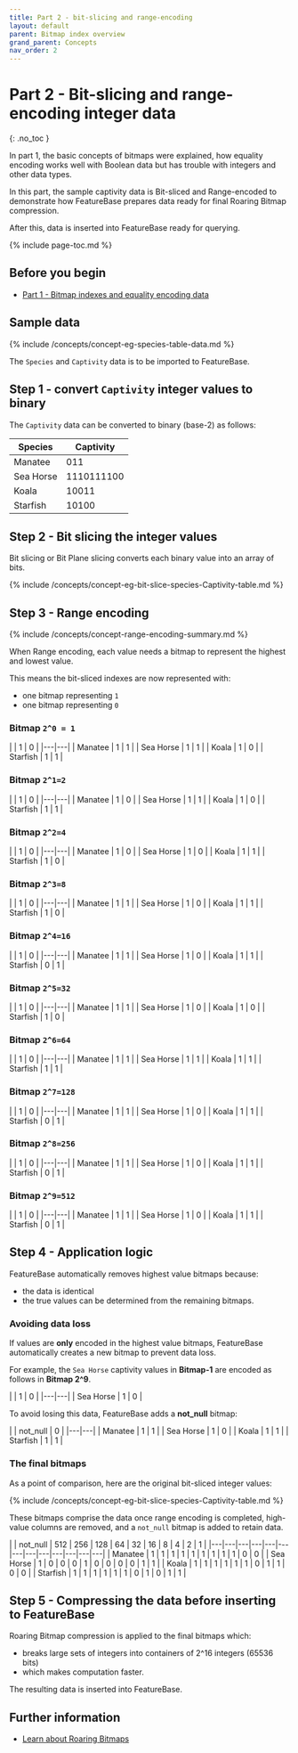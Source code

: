 ```yaml
---
title: Part 2 - bit-slicing and range-encoding
layout: default
parent: Bitmap index overview
grand_parent: Concepts
nav_order: 2
---
```


# Part 2 - Bit-slicing and range-encoding integer data
{: .no_toc }

In part 1, the basic concepts of bitmaps were explained, how equality encoding works well with Boolean data but has trouble with integers and other data types.

In this part, the sample captivity data is Bit-sliced and Range-encoded to demonstrate how FeatureBase prepares data ready for final Roaring Bitmap compression.

After this, data is inserted into FeatureBase ready for querying.

{% include page-toc.md %}

## Before you begin

* [Part 1 - Bitmap indexes and equality encoding data](/docs/concepts/concept-pt1-bitmap-index)

## Sample data

{% include /concepts/concept-eg-species-table-data.md %}

The `Species` and `Captivity` data is to be imported to FeatureBase.

## Step 1 - convert `Captivity` integer values to binary

The `Captivity` data can be converted to binary (base-2) as follows:

| Species | Captivity |
|---|---|
| Manatee | 011 |
| Sea Horse | 1110111100 |
| Koala | 10011 |
| Starfish | 10100 |

## Step 2 - Bit slicing the integer values

Bit slicing or Bit Plane slicing converts each binary value into an array of bits.

{% include /concepts/concept-eg-bit-slice-species-Captivity-table.md %}

## Step 3 - Range encoding

{% include /concepts/concept-range-encoding-summary.md %}

When Range encoding, each value needs a bitmap to represent the highest and lowest value.

This means the bit-sliced indexes are now represented with:
* one bitmap representing `1`
* one bitmap representing `0`

### Bitmap `2^0 = 1`

|  | 1 | 0 |
|---|---|
| Manatee | 1 | 1 |
| Sea Horse | 1 | 1 |
| Koala | 1 | 0 |
| Starfish | 1 | 1 |

### Bitmap `2^1=2`

|  | 1 | 0 |
|---|---|
| Manatee | 1 | 0 |
| Sea Horse | 1 | 1 |
| Koala | 1 | 0 |
| Starfish | 1 | 1 |

### Bitmap `2^2=4`

|  | 1 | 0 |
|---|---|
| Manatee | 1 | 0 |
| Sea Horse | 1 | 0 |
| Koala | 1 | 1 |
| Starfish | 1 | 0 |

### Bitmap `2^3=8`

|  | 1 | 0 |
|---|---|
| Manatee | 1 | 1 |
| Sea Horse | 1 | 0 |
| Koala | 1 | 1 |
| Starfish | 1 | 0 |

### Bitmap `2^4=16`

|  | 1 | 0 |
|---|---|
| Manatee | 1 | 1 |
| Sea Horse | 1 | 0 |
| Koala | 1 | 1 |
| Starfish | 0 | 1 |

### Bitmap `2^5=32`

|  | 1 | 0 |
|---|---|
| Manatee | 1 | 1 |
| Sea Horse | 1 | 0 |
| Koala | 1 | 0 |
| Starfish | 1 | 0 |

### Bitmap `2^6=64`

|  | 1 | 0 |
|---|---|
| Manatee | 1 | 1 |
| Sea Horse | 1 | 1 |
| Koala | 1 | 1 |
| Starfish | 1 | 1 |

### Bitmap `2^7=128`

|  | 1 | 0 |
|---|---|
| Manatee | 1 | 1 |
| Sea Horse | 1 | 0 |
| Koala | 1 | 1 |
| Starfish | 0 | 1 |

### Bitmap `2^8=256`

|  | 1 | 0 |
|---|---|
| Manatee | 1 | 1 |
| Sea Horse | 1 | 0 |
| Koala | 1 | 1 |
| Starfish | 0 | 1 |

### Bitmap `2^9=512`

|  | 1 | 0 |
|---|---|
| Manatee | 1 | 1 |
| Sea Horse | 1 | 0 |
| Koala | 1 | 1 |
| Starfish | 0 | 1 |

## Step 4 - Application logic

FeatureBase automatically removes highest value bitmaps because:
* the data is identical
* the true values can be determined from the remaining bitmaps.

### Avoiding data loss

If values are **only** encoded in the highest value bitmaps, FeatureBase automatically creates a new bitmap to prevent data loss.

For example, the `Sea Horse` captivity values in **Bitmap-1** are encoded as follows in **Bitmap 2^9**.

|  | 1 | 0 |
|---|---|
| Sea Horse | 1 | 0 |

To avoid losing this data, FeatureBase adds a **not_null** bitmap:
<!--Query -- I wonder if it actually just changes the name?-->
|  | not_null | 0 |
|---|---|
| Manatee | 1 | 1 |
| Sea Horse | 1 | 0 |
| Koala | 1 | 1 |
| Starfish | 1 | 1 |

### The final bitmaps

As a point of comparison, here are the original bit-sliced integer values:

{% include /concepts/concept-eg-bit-slice-species-Captivity-table.md %}

These bitmaps comprise the data once range encoding is completed, high-value columns are removed, and a `not_null` bitmap is added to retain data.

|  | not_null | 512 | 256 | 128 | 64 | 32 | 16 | 8 | 4 | 2 | 1 |
|---|---|---|---|---|---|---|---|---|---|---|---|---|
| Manatee | 1 | 1 | 1 | 1 | 1 | 1 | 1 | 1 | 1 | 0 | 0 |
| Sea Horse | 1 | 0 | 0 | 0 | 1 | 0 | 0 | 0 | 0 | 1 | 1 |
| Koala | 1 | 1 | 1 | 1 | 1 | 1 | 0 | 1 | 1 | 0 | 0 |
| Starfish | 1 | 1 | 1 | 1 | 1 | 1 | 0 | 1 | 0 | 1 | 1 |

## Step 5 - Compressing the data before inserting to FeatureBase

Roaring Bitmap compression is applied to the final bitmaps which:
* breaks large sets of integers into containers of 2^16 integers (65536 bits)
* which makes computation faster.

The resulting data is inserted into FeatureBase.

## Further information

* [Learn about Roaring Bitmaps](https://roaringbitmap.org/about/)
